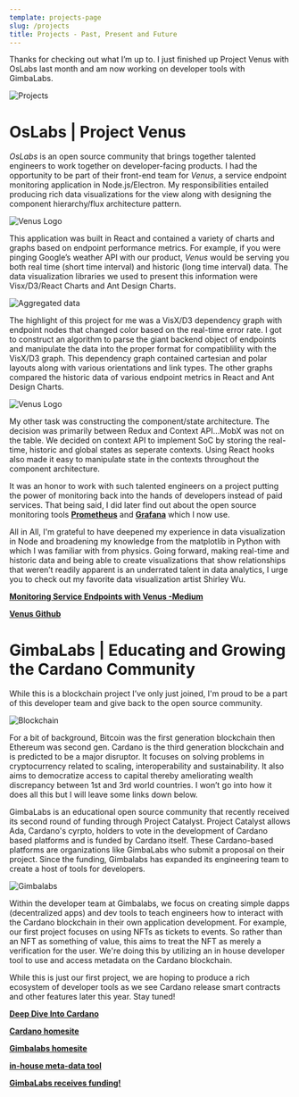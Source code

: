 ```yaml
---
template: projects-page
slug: /projects
title: Projects - Past, Present and Future
---
```

Thanks for checking out what I’m up to.  I just finished up Project Venus with OsLabs last month and am now working on developer tools with GimbaLabs. 

![Projects](../assets/projectboard.jpg "looking at project board")

# OsLabs | Project Venus

*OsLabs* is an open source community that brings together talented engineers to work together on developer-facing products.  I had the opportunity to be part of their front-end team for *Venus*, a service endpoint monitoring application in Node.js/Electron.  My responsibilities entailed producing rich data visualizations for the view along with designing the component hierarchy/flux architecture pattern.

![Venus Logo](../assets/venus3.png "logo for Venus")

This application was built in React and contained a variety of charts and graphs based on endpoint performance metrics.  For example, if you were pinging Google’s weather API with our product, *Venus* would be serving you both real time (short time interval) and historic (long time interval) data.  The data visualization libraries we used to present this information were Visx/D3/React Charts and Ant Design Charts.  

![Aggregated data](../assets/venusshot.png "logo for Venus")


The highlight of this project for me was a VisX/D3 dependency graph with endpoint nodes that changed color based on the real-time error rate.  I got to construct an algorithm to parse the giant backend object of endpoints and manipulate the data into the proper format for compatiblility with the VisX/D3 graph.  This dependency graph contained cartesian and polar layouts along with various orientations and link types.  The other graphs compared the historic data of various endpoint metrics in React and Ant Design Charts.

![Venus Logo](../assets/chartfocus.png "logo for Venus")

My other task was constructing the component/state architecture.  The decision was primarily between Redux and Context API…MobX was not on the table.  We decided on context API to implement SoC by storing the real-time, historic and global states as seperate contexts.  Using React hooks also made it easy to manipulate state in the contexts throughout the component architecture.

It was an honor to work with such talented engineers on a project putting the power of monitoring back into the hands of developers instead of paid services.  That being said, I did later find out about the open source monitoring tools [**Prometheus**](https://prometheus.io/) and [**Grafana**](https://grafana.com/) which I now use.

All in All, I'm grateful to have deepened my experience in data visualization in Node and broadening my knowledge from the matplotlib in Python with which I was familiar with from physics.  Going forward, making real-time and historic data and being able to create visualizations that show relationships that weren’t readily apparent is an underrated talent in data analytics, I urge you to check out my favorite data visualization artist Shirley Wu.

**[Monitoring Service Endpoints with Venus -Medium](https://oproldan1.medium.com/monitoring-service-endpoints-with-venus-cb74713de01)**

**[Venus Github](https://github.com/oslabs-beta/venus)**

# GimbaLabs | Educating and Growing the Cardano Community

While this is a blockchain project I’ve only just joined, I'm proud to be a part of this developer team and give back to the open source community.

![Blockchain](../assets/blockchain.png "blockchain")

For a bit of background, Bitcoin was the first generation blockchain then Ethereum was second gen.  Cardano is the third generation blockchain and is predicted to be a major disruptor.  It focuses on solving problems in cryptocurrency related to scaling, interoperability and sustainability.  It also aims to democratize access to capital thereby ameliorating wealth discrepancy between 1st and 3rd world countries.  I won’t go into how it does all this but I will leave some links down below.

GimbaLabs is an educational open source community that recently received its second round of funding through Project Catalyst.  Project Catalyst allows Ada, Cardano's cyrpto, holders to vote in the development of Cardano based platforms and is funded by Cardano itself.  These Cardano-based platforms are organizations like GimbaLabs who submit a proposal on their project.  Since the funding, Gimbalabs has expanded its engineering team to create a host of tools for developers.

![Gimbalabs](../assets/gimbalabslearn.png "gimbalabs")

Within the developer team at Gimbalabs, we focus on creating simple dapps (decentralized apps) and dev tools to teach engineers how to interact with the Cardano blockchain in their own application development.  For example, our first project focuses on using NFTs as tickets to events.  So rather than an NFT as something of value, this aims to treat the NFT as merely a verification for the user.  We're doing this by utilizing an in house developer tool to use and access metadata on the Cardano blockchain.

While this is just our first project, we are hoping to produce a rich ecosystem of developer tools as we see Cardano release smart contracts and other features later this year.  Stay tuned!

**[Deep Dive Into Cardano](https://coinmarketcap.com/alexandria/article/a-deep-dive-into-cardano)**

**[Cardano homesite](https://cardano.org/)**

**[Gimbalabs homesite](https://gimbalabs.com/)**

**[in-house meta-data tool](https://github.com/repsistance/cardano-meta-handler)**

**[GimbaLabs receives funding!](https://iohk.io/en/blog/posts/2021/01/12/project-catalyst-the-first-winning-proposals/)**
